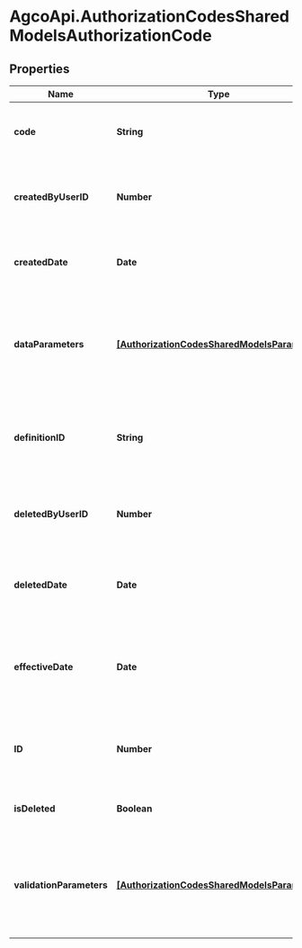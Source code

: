 # AgcoApi.AuthorizationCodesSharedModelsAuthorizationCode

## Properties

Name | Type | Description | Notes
------------ | ------------- | ------------- | -------------
**code** | **String** | The code to enter to unlock a feature. Read only. | [optional] 
**createdByUserID** | **Number** | The ID of the user that created this authorization code. Read only. | [optional] 
**createdDate** | **Date** | A timestamp of when this code was created. Read only. | [optional] 
**dataParameters** | [**[AuthorizationCodesSharedModelsParameter]**](AuthorizationCodesSharedModelsParameter.md) | The parameters and values contained as data in this authorization code. May not be updated. | [optional] 
**definitionID** | **String** | The id of the definition for this authorization code. May not be updated. | [optional] 
**deletedByUserID** | **Number** | The ID of the user that deleted this authorization code. Read only. | [optional] 
**deletedDate** | **Date** | A timestamp of when this authorization code was deleted. Read only. | [optional] 
**effectiveDate** | **Date** | A date at which this code should begin being valid. Optional. Set on create only. | [optional] 
**ID** | **Number** | The identifier for the authorization code. Read only. | [optional] 
**isDeleted** | **Boolean** | Indicates whether this code is deleted. | [optional] 
**validationParameters** | [**[AuthorizationCodesSharedModelsParameter]**](AuthorizationCodesSharedModelsParameter.md) | The parameters and values used to validate this authorization code. May not be updated. | [optional] 



